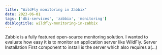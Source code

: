 ```yaml
---
title: "WildFly monitoring in Zabbix"
date: 2023-06-01
tags: ['dbi-services', 'zabbix', 'monitoring']
dbiblogtitle: wildfly-monitoring-in-zabbix
---
```

Zabbix is a fully featured open-source monitoring solution. I wanted to evaluate how easy it is to monitor an application server like WildFly. Server Installation First component to install is the server which also requires a(…)